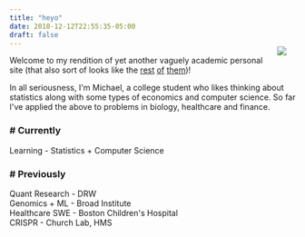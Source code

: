 ```yaml
---
title: "heyo"
date: 2018-12-12T22:55:35-05:00
draft: false
---
```


<img style="float: right; 
            padding: 1rem;
            position: relative;
            top: -2rem" src="/images/headshot_circle.png">

Welcome to my rendition of yet another vaguely academic personal site (that also sort of looks like the [rest](http://demo.getpoole.com/) [of](https://alshedivat.github.io/al-folio/) [them](https://academicpages.github.io/))!

In all seriousness, I'm Michael, a college student who likes thinking about statistics along with some types of economics and computer science. So far I've applied the above to problems in biology, healthcare and finance.

### # Currently

Learning - Statistics + Computer Science

### # Previously

Quant Research - DRW  
Genomics + ML - Broad Institute  
Healthcare SWE - Boston Children's Hospital  
CRISPR - Church Lab, HMS

